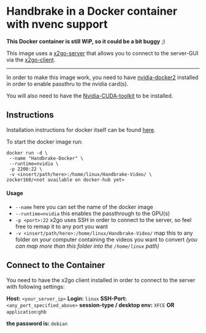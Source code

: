 # Handbrake in a Docker container with nvenc support


**This Docker container is still WiP, so it could be a bit buggy** ;)

This image uses a [x2go-server](https://wiki.x2go.org/doku.php) that allows you to connect to the server-GUI via the [x2go-client](https://wiki.x2go.org/doku.php/doc:installation:x2goclient).

---

In order to make this image work, you need to have [nvidia-docker2](https://github.com/NVIDIA/nvidia-docker) installed in order to enable passthru to the nvidia card(s).

You will also need to have the [Nvidia-CUDA-toolkit](https://developer.nvidia.com/cuda-downloads?target_os=Linux&target_arch=x86_64)  to be installed.

## Instructions

Installation instructions for docker itself can be found [here](https://docs.docker.com/install/).

To start the docker image run:

```
docker run -d \
 --name "Handbrake-Docker" \
 --runtime=nvidia \
 -p 2200:22 \
 -v <insert/path/here>:/home/linux/Handbrake-Video/ \
zocker160/<not available on docker-hub yet>
```

#### Usage

- `--name` here you can set the name of the docker image
- `--runtime=nvidia` this enables the passthrough to the GPU(s)
- `-p <port>:22` x2go uses SSH in order to connect to the server, so feel free to remap it to any port you want
- `-v <insert/path/here>:/home/linux/Handbrake-Video/` map this to any folder on your computer containing the videos you want to convert *(you can map more than this folder into the `/home/linux` path)*


## Connect to the Container

You need to have the x2go client installed in order to connect to the server with following settings:

**Host:** `<your_server_ip>`
**Login:** `linux`
**SSH-Port:** `<any_port_specified_above>`
**session-type / desktop env:** `XFCE` **OR** `application`:`ghb`

**the password is:** `debian`